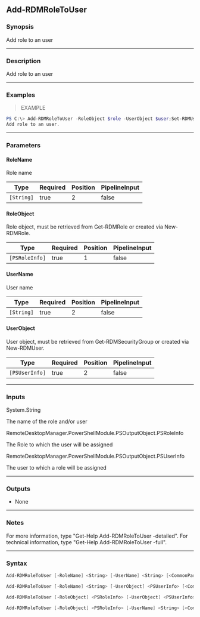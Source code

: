 Add-RDMRoleToUser
-----------------

### Synopsis
Add role to an user

---

### Description

Add role to an user

---

### Examples
> EXAMPLE

```PowerShell
PS C:\> Add-RDMRoleToUser -RoleObject $role -UserObject $user;Set-RDMUser $user
Add role to an user.
```

---

### Parameters
#### **RoleName**
Role name

|Type      |Required|Position|PipelineInput|
|----------|--------|--------|-------------|
|`[String]`|true    |2       |false        |

#### **RoleObject**
Role object, must be retrieved from Get-RDMRole or created via New-RDMRole.

|Type          |Required|Position|PipelineInput|
|--------------|--------|--------|-------------|
|`[PSRoleInfo]`|true    |1       |false        |

#### **UserName**
User name

|Type      |Required|Position|PipelineInput|
|----------|--------|--------|-------------|
|`[String]`|true    |2       |false        |

#### **UserObject**
User object, must be retrieved from Get-RDMSecurityGroup or created via New-RDMUser.

|Type          |Required|Position|PipelineInput|
|--------------|--------|--------|-------------|
|`[PSUserInfo]`|true    |2       |false        |

---

### Inputs
System.String

The name of the role and/or user

RemoteDesktopManager.PowerShellModule.PSOutputObject.PSRoleInfo

The Role to which the user will be assigned

RemoteDesktopManager.PowerShellModule.PSOutputObject.PSUserInfo

The user to which a role will be assigned

---

### Outputs
* None

---

### Notes
For more information, type "Get-Help Add-RDMRoleToUser -detailed". For technical information, type "Get-Help Add-RDMRoleToUser -full".

---

### Syntax
```PowerShell
Add-RDMRoleToUser [-RoleName] <String> [-UserName] <String> [<CommonParameters>]
```
```PowerShell
Add-RDMRoleToUser [-RoleName] <String> [-UserObject] <PSUserInfo> [<CommonParameters>]
```
```PowerShell
Add-RDMRoleToUser [-RoleObject] <PSRoleInfo> [-UserObject] <PSUserInfo> [<CommonParameters>]
```
```PowerShell
Add-RDMRoleToUser [-RoleObject] <PSRoleInfo> [-UserName] <String> [<CommonParameters>]
```
